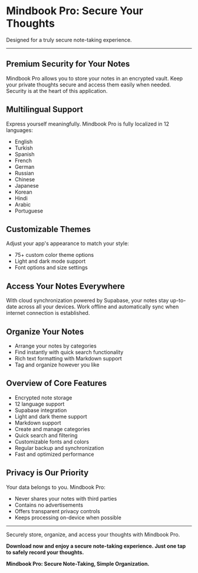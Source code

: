 # Mindbook Pro: Secure Your Thoughts

Designed for a truly secure note-taking experience.

---

## Premium Security for Your Notes

Mindbook Pro allows you to store your notes in an encrypted vault. Keep your private thoughts secure and access them easily when needed. Security is at the heart of this application.

## Multilingual Support

Express yourself meaningfully. Mindbook Pro is fully localized in 12 languages:

- English
- Turkish
- Spanish
- French
- German
- Russian
- Chinese
- Japanese
- Korean
- Hindi
- Arabic
- Portuguese

## Customizable Themes

Adjust your app's appearance to match your style:

- 75+ custom color theme options
- Light and dark mode support
- Font options and size settings

## Access Your Notes Everywhere

With cloud synchronization powered by Supabase, your notes stay up-to-date across all your devices. Work offline and automatically sync when internet connection is established.

## Organize Your Notes

- Arrange your notes by categories
- Find instantly with quick search functionality
- Rich text formatting with Markdown support
- Tag and organize however you like

## Overview of Core Features

- Encrypted note storage
- 12 language support
- Supabase integration
- Light and dark theme support
- Markdown support
- Create and manage categories
- Quick search and filtering
- Customizable fonts and colors
- Regular backup and synchronization
- Fast and optimized performance

## Privacy is Our Priority

Your data belongs to you. Mindbook Pro:

- Never shares your notes with third parties
- Contains no advertisements
- Offers transparent privacy controls
- Keeps processing on-device when possible

---

Securely store, organize, and access your thoughts with Mindbook Pro.

**Download now and enjoy a secure note-taking experience. Just one tap to safely record your thoughts.**

**Mindbook Pro: Secure Note-Taking, Simple Organization.**
